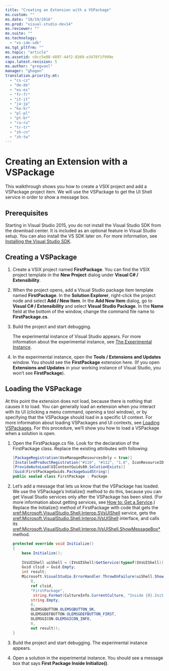 ```yaml
---
title: "Creating an Extension with a VSPackage"
ms.custom: ""
ms.date: "10/19/2016"
ms.prod: "visual-studio-dev14"
ms.reviewer: ""
ms.suite: ""
ms.technology: 
  - "vs-ide-sdk"
ms.tgt_pltfrm: ""
ms.topic: "article"
ms.assetid: c0cc5e08-4897-44f2-8309-e3478f1f999e
caps.latest.revision: 5
ms.author: "gregvanl"
manager: "ghogen"
translation.priority.mt: 
  - "cs-cz"
  - "de-de"
  - "es-es"
  - "fr-fr"
  - "it-it"
  - "ja-jp"
  - "ko-kr"
  - "pl-pl"
  - "pt-br"
  - "ru-ru"
  - "tr-tr"
  - "zh-cn"
  - "zh-tw"
---
```

# Creating an Extension with a VSPackage
This walkthrough shows you how to create a VSIX project and add a VSPackage project item. We will use the VSPackage to get the UI Shell service in order to show a message box.  
  
## Prerequisites  
 Starting in Visual Studio 2015, you do not install the Visual Studio SDK from the download center. It is included as an optional feature in Visual Studio setup. You can also install the VS SDK later on. For more information, see [Installing the Visual Studio SDK](../extensibility/installing-the-visual-studio-sdk.md).  
  
## Creating a VSPackage  
  
1.  Create a VSIX project named **FirstPackage**. You can find the VSIX project template in the **New Project** dialog under **Visual C# / Extensibility**.  
  
2.  When the project opens, add a Visual Studio package item template named **FirstPackage**. In the **Solution Explorer**, right-click the project node and select **Add / New Item**. In the **Add New Item** dialog, go to **Visual C# / Extensibility** and select **Visual Studio Package**. In the **Name** field at the bottom of the window, change the command file name to **FirstPackage.cs**.  
  
3.  Build the project and start debugging.  
  
     The experimental instance of Visual Studio appears. For more information about the experimental instance, see [The Experimental Instance](../extensibility/the-experimental-instance.md).  
  
4.  In the experimental instance, open the **Tools / Extensions and Updates** window. You should see the **FirstPackage** extension here. (If you open **Extensions and Updates** in your working instance of Visual Studio, you won’t see **FirstPackage**).  
  
## Loading the VSPackage  
 At this point the extension does not load, because there is nothing that causes it to load. You can generally load an extension when you interact with its UI (clicking a menu command, opening a tool window), or by specifying that the VSPackage should load in a specific UI context. For more information about loading VSPackages and UI contexts, see [Loading VSPackages](../extensibility/loading-vspackages.md). For this procedure, we’ll show you how to load a VSPackage when a solution is open.  
  
1.  Open the FirstPackage.cs file. Look for the declaration of the FirstPackage class. Replace the existing attributes with following:  
  
    ```c#  
    [PackageRegistration(UseManagedResourcesOnly = true)]  
    [InstalledProductRegistration("#110", "#112", "1.0", IconResourceID = 400)] // Info on this package for Help/About  
    [ProvideAutoLoad(UIContextGuids80.SolutionExists)]  
    [Guid(FirstPackageGuids.PackageGuidString)]  
    public sealed class FirstPackage : Package  
    ```  
  
2.  Let’s add a message that lets us know that the VSPackage has loaded. We use the VSPackage’s Initialize() method to do this, because you can get Visual Studio services only after the VSPackage has been sited. (For more information about getting services, see [How to: Get a Service](../extensibility/how-to--get-a-service.md).) Replace the Initialize() method of FirstPackage with code that gets the <xref:Microsoft.VisualStudio.Shell.Interop.SVsUIShell> service, gets the <xref:Microsoft.VisualStudio.Shell.Interop.IVsUIShell> interface, and calls its <xref:Microsoft.VisualStudio.Shell.Interop.IVsUIShell.ShowMessageBox*> method.  
  
    ```c#  
    protected override void Initialize()  
    {  
        base.Initialize();  
  
        IVsUIShell uiShell = (IVsUIShell)GetService(typeof(SVsUIShell));  
        Guid clsid = Guid.Empty;  
        int result;  
        Microsoft.VisualStudio.ErrorHandler.ThrowOnFailure(uiShell.ShowMessageBox(  
            0,  
            ref clsid,  
            "FirstPackage",  
             string.Format(CultureInfo.CurrentCulture, "Inside {0}.Initialize()", this.GetType().FullName),  
            string.Empty,  
            0,  
            OLEMSGBUTTON.OLEMSGBUTTON_OK,  
            OLEMSGDEFBUTTON.OLEMSGDEFBUTTON_FIRST,  
            OLEMSGICON.OLEMSGICON_INFO,  
            0,  
            out result));  
    }  
    ```  
  
3.  Build the project and start debugging. The experimental instance appears.  
  
4.  Open a solution in the experimental instance. You should see a message box that says **First Package Inside Initialize()**.